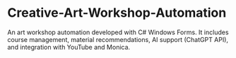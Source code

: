 # Creative-Art-Workshop-Automation
 An art workshop automation developed with C# Windows Forms. It includes course management, material recommendations, AI support (ChatGPT API), and integration with YouTube and Monica.
